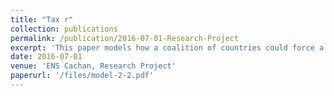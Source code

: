 ```yaml
---
title: "Tax r"
collection: publications
permalink: /publication/2016-07-01-Research-Project
excerpt: 'This paper models how a coalition of countries could force a tax haven to cooperate. The coalition is built around a common capital tax rate and a joint tariff on the imports from the tax haven. The tariff is the threat used to induce the tax haven to cooperate. Thanks to a game theoretical approach, we describe how the members of the coalition bargain to set the common capital tax. Then the optimal tariff and its incidence are derived. We show that a mutually beneficial common capital tax can be set in the coalition. Then, we demonstrate that a tariff on tax haven imports is efficient to force the tax haven to cooperate if the import level from the tax haven is sufficiently high and if the imported goods are normal.'
date: 2016-07-01
venue: 'ENS Cachan, Research Project'
paperurl: '/files/model-2-2.pdf'
---
```

